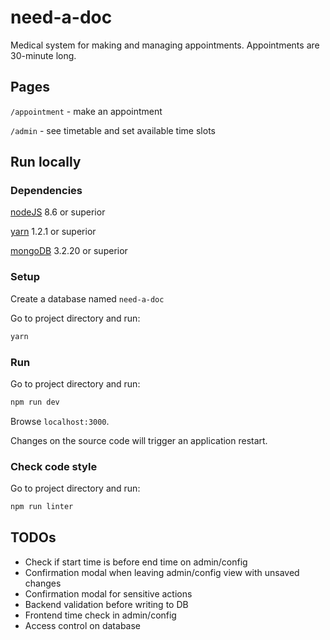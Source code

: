 need-a-doc
==========

Medical system for making and managing appointments. Appointments are 30-minute long.

Pages
-----

`/appointment` - make an appointment

`/admin` - see timetable and set available time slots

Run locally
-----------

### Dependencies

[nodeJS](https://nodejs.org/) 8.6 or superior

[yarn](https://yarnpkg.com/) 1.2.1 or superior

[mongoDB](https://www.mongodb.com/) 3.2.20 or superior

### Setup

Create a database named `need-a-doc`

Go to project directory and run:

```bash
yarn
```

### Run

Go to project directory and run:

```bash
npm run dev
```

Browse `localhost:3000`.

Changes on the source code will trigger an application restart.

### Check code style

Go to project directory and run:

```bash
npm run linter
```

TODOs
-----

- Check if start time is before end time on admin/config
- Confirmation modal when leaving admin/config view with unsaved changes
- Confirmation modal for sensitive actions
- Backend validation before writing to DB
- Frontend time check in admin/config
- Access control on database
